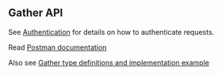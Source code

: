 ## Gather API

See [Authentication](../readme.md#authentication) for details on how to authenticate requests.

Read [Postman documentation](../postman/readme.md)

Also see [Gather type definitions and implementation example](../../src/gather.ts) 
